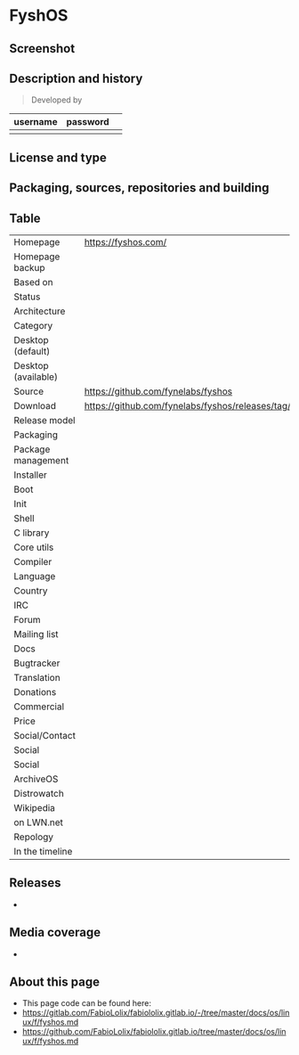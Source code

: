 # FyshOS

## Screenshot


## Description and history

>

> Developed by

| username | password |  |
|----------|----------|--|
|  |  |  |


## License and type

>


## Packaging, sources, repositories and building

>


## Table

|                       |  |
|-----------------------|--|
| Homepage              | <https://fyshos.com/> |
| Homepage backup       |  |
| Based on              |  |
| Status                |  |
| Architecture          |  |
| Category              |  |
| Desktop (default)     |  |
| Desktop (available)   |  |
| Source                | <https://github.com/fynelabs/fyshos> |
| Download              | <https://github.com/fynelabs/fyshos/releases/tag/testing> |
| Release model         |  |
| Packaging             |  |
| Package management    |  |
| Installer             |  |
| Boot                  |  |
| Init                  |  |
| Shell                 |  |
| C library             |  |
| Core utils            |  |
| Compiler              |  |
| Language              |  |
| Country               |  |
| IRC                   |  |
| Forum                 |  |
| Mailing list          |  |
| Docs                  |  |
| Bugtracker            |  |
| Translation           |  |
| Donations             |  |
| Commercial            |  |
| Price                 |  |
| Social/Contact        |  |
| Social                |  |
| Social                |  |
| ArchiveOS             |  |
| Distrowatch           |  |
| Wikipedia             |  |
| on LWN.net            |  |
| Repology              |  |
| In the timeline       |  |


## Releases

* 


## Media coverage

* 


## About this page

* This page code can be found here:
* <https://gitlab.com/FabioLolix/fabiololix.gitlab.io/-/tree/master/docs/os/linux/f/fyshos.md>
* <https://github.com/FabioLolix/fabiololix.gitlab.io/tree/master/docs/os/linux/f/fyshos.md>
